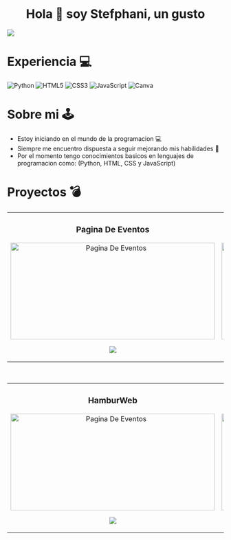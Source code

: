 <div align="center">
<h1> Hola 👋 soy Stefphani, un gusto </h1>
</div>
<img src="https://github.com/user-attachments/assets/07a6c3be-579f-4560-9344-1ea07e27b1ee">


# Experiencia 💻
![Python](https://img.shields.io/badge/python-3670A0?style=for-the-badge&logo=python&logoColor=ffdd54) ![HTML5](https://img.shields.io/badge/html5-%23E34F26.svg?style=for-the-badge&logo=html5&logoColor=white) ![CSS3](https://img.shields.io/badge/css3-%231572B6.svg?style=for-the-badge&logo=css3&logoColor=white) ![JavaScript](https://img.shields.io/badge/javascript-%23323330.svg?style=for-the-badge&logo=javascript&logoColor=%23F7DF1E) ![Canva](https://img.shields.io/badge/Canva-%2300C4CC.svg?style=for-the-badge&logo=Canva&logoColor=white)

# Sobre mi 🕹️
- Estoy iniciando en el mundo de la programacion 💻
- Siempre me encuentro dispuesta a seguir mejorando mis habilidades 🎯
- Por el momento tengo conocimientos basicos en lenguajes de programacion como: (Python, HTML, CSS y JavaScript) 

# Proyectos 💣
<table>
<tr>
<td width="50%">
<h3 align="center">Pagina De Eventos</h3>
<div align="center">
<a href="https://github.com/Isa94d-lab/Pagina-de-Eventos.git" target="_blank"><img src="https://github.com/user-attachments/assets/50815eaa-aab6-449e-8fe1-afef53bf3b1c" width="475" height="225" alt="Pagina De Eventos"></a>
<p>
<a href="https://github.com/Isa94d-lab/Pagina-de-Eventos.git" target="_blank">
<img src="https://img.shields.io/badge/C%C3%93DIGO-000000?style=for-the-badge&logo=github&logoColor=white">
</a>
</p>
</div>
                                                                                      
</td>

<td width="50%">
<h3 align="center">Liga BetPlay</h3>
<div align="center">                                       
<a href="https://github.com/Isa94d-lab/LIga-BetPlay.git" target="_blank"><img src="https://github.com/user-attachments/assets/fae8378b-807d-480c-a55e-c1086c895e4b" width="475" height="225" alt="Pagina De Eventos"></a>
<br>
<p>
<a href="https://github.com/Isa94d-lab/LIga-BetPlay.git" target="_blank">
<img src="https://img.shields.io/badge/C%C3%93DIGO-000000?style=for-the-badge&logo=github&logoColor=white">
</a>
</p>
</div>                                                             
</table>                                                                                 
</div>
<br>



<table>
<tr>
<td width="50%">
<h3 align="center">HamburWeb</h3>
<div align="center">
<a href="https://github.com/Isa94d-lab/PaginaWeb-Hamburgueseria.git" target="_blank"><img src="https://github.com/user-attachments/assets/4eb999d9-1c21-4e54-b5e8-ba3ebb3c0390" width="475" height="225" alt="Pagina De Eventos"></a>
<p>
<a href="https://github.com/Isa94d-lab/PaginaWeb-Hamburgueseria.git" target="_blank">
<img src="https://img.shields.io/badge/C%C3%93DIGO-000000?style=for-the-badge&logo=github&logoColor=white">
</a>
</p>
</div>
                                                                                      
</td>

<td width="50%">
<h3 align="center">Piedra papel o tijera</h3>
<div align="center">                                       
<a href="https://github.com/Isa94d-lab/Piedra-papel-o-tijera.git" target="_blank"><img src="https://github.com/user-attachments/assets/3539104c-88a6-471d-85cc-c457dc8ce650" width="475" height="225" alt="Pagina De Eventos"></a>
<br>
<p>
<a href="https://github.com/Isa94d-lab/Piedra-papel-o-tijera.git" target="_blank">
<img src="https://img.shields.io/badge/C%C3%93DIGO-000000?style=for-the-badge&logo=github&logoColor=white">
</a>
</p>
</div>                                                             
</table>                                                                                 
</div>
<br>

<!--
**Isa94d-lab/Isa94d-lab** is a ✨ _special_ ✨ repository because its `README.md` (this file) appears on your GitHub profile.

Here are some ideas to get you started:

- 🔭 I’m currently working on ...
- 🌱 I’m currently learning ...
- 👯 I’m looking to collaborate on ...
- 🤔 I’m looking for help with ...
- 💬 Ask me about ...
- 📫 How to reach me: ...
- 😄 Pronouns: ...
- ⚡ Fun fact: ...
-->
